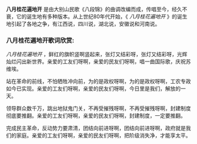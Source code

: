 

**八月桂花遍地开** 是由大别山民歌《八段锦》的曲调改编而成，传唱至今，经久不衰，它的诞生地有多种版本。从上世纪80年代开始，《 _八月桂花遍地开_
》的诞生地引起了各地之争，有江西说，四川说，湖北说，安徽说和河南说。

### 八月桂花遍地开歌词欣赏:

_八月桂花遍地开_ ，鲜红的旗帜竖啊竖起来，张灯又结彩呀，张灯又结彩呀，光辉灿烂闪出新世界。亲爱的工友们呀啊，亲爱的民友们呀啊，唱一曲国际歌，庆祝苏维埃。  
  
站在革命的前线，不怕牺牲冲向前，为的是政权呀啊，为的是政权呀啊，工农专政如今已实现。亲爱的工友们呀啊，亲爱的民友们呀啊，今日里是我们，解放的一天。  
  
领导群众数千万，跳出地狱鬼门关，不再受摧残呀啊，不再受摧残呀啊，封建制度彻底要推翻。亲爱的工友们呀啊，亲爱的民友们呀啊，封建制度，一定要推翻。  
  
完成民主革命，反动势力要肃清，团结向前进呀啊，团结向前进呀啊，政府就是我们的家庭。亲爱的工友们呀啊，亲爱的民友们呀啊，把阶级消失净，才能享太平。

